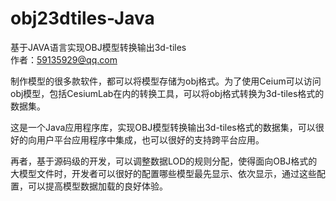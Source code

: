 # obj23dtiles-Java

基于JAVA语言实现OBJ模型转换输出3d-tiles  
作者：59135929@qq.com

制作模型的很多款软件，都可以将模型存储为obj格式。为了使用Ceium可以访问obj模型，包括CesiumLab在内的转换工具，可以将obj格式转换为3d-tiles格式的数据集。

这是一个Java应用程序库，实现OBJ模型转换输出3d-tiles格式的数据集，可以很好的向用户平台应用程序中集成，也可以很好的支持跨平台应用。

再者，基于源码级的开发，可以调整数据LOD的规则分配，使得面向OBJ格式的大模型文件时，开发者可以很好的配置哪些模型最先显示、依次显示，通过这些配置，可以提高模型数据加载的良好体验。
